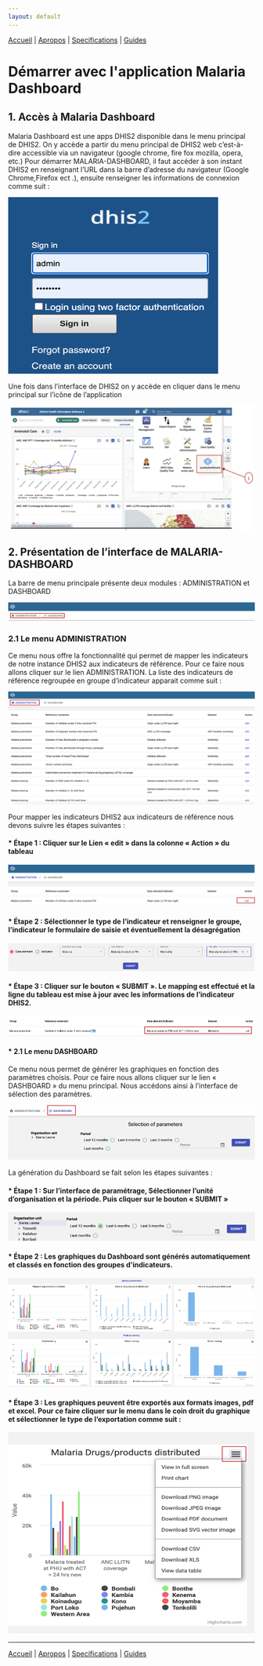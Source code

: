 ```yaml
---
layout: default
---
```

[Accueil](./index.md) | [Apropos](./about.md) | [Specifications](./specs.md) | [Guides](./userguide.md)

# Démarrer avec l'application Malaria Dashboard

## 1.	Accès à Malaria Dashboard

Malaria Dashboard est une apps DHIS2 disponible dans le menu principal de DHIS2. On y accède a partir du menu principal de DHIS2 web c’est-à-dire accessible via un navigateur (google chrome, fire fox mozilla, opera, etc.)
Pour démarrer MALARIA-DASHBOARD, il faut accéder à son instant DHIS2   en renseignant l’URL dans la barre d’adresse du navigateur (Google Chrome,Firefox ect .), ensuite renseigner les informations de connexion comme suit :


![Login screen](./assets/img/picture1.png)


Une fois dans l’interface de DHIS2 on y accède en cliquer dans le menu principal sur l’icône de l’application

![Menu d'apps](./assets/img/picture2.png)

## 2.	Présentation de l’interface de MALARIA-DASHBOARD
La barre de menu principale présente deux modules : ADMINISTRATION et DASHBOARD

![Menu Administration](./assets/img/picture3.png)

### 2.1 Le menu ADMINISTRATION 
Ce menu nous offre la fonctionnalité qui permet de mapper les indicateurs de notre instance DHIS2 aux indicateurs de référence.
Pour ce faire nous allons cliquer sur le lien ADMINISTRATION. La liste des indicateurs de référence regroupée en groupe d’indicateur apparait comme suit :

![Menu Administration](./assets/img/picture4.png)


Pour mapper les indicateurs DHIS2 aux indicateurs de référence nous devons suivre les étapes suivantes :
#### * Étape 1 :  Cliquer sur le Lien « edit » dans la colonne « Action » du tableau

![Menu Administration](./assets/img/picture5.png)


#### * Étape 2 : Sélectionner le type de l’indicateur et renseigner le groupe, l’indicateur le formulaire de saisie et éventuellement la désagrégation

![Menu Administration](./assets/img/picture6.png)

#### * Étape 3 : Cliquer sur le bouton « SUBMIT ». Le mapping est effectué et la ligne du tableau est mise à jour avec les informations de l’indicateur DHIS2.

![Menu Administration](./assets/img/picture7.png)

#### * 2.1 Le menu DASHBOARD 
Ce menu nous permet de générer les graphiques en fonction des paramètres choisis.
Pour ce faire nous allons cliquer sur le lien « DASHBOARD » du menu principal. Nous accédons ainsi à l’interface de sélection des paramètres.

![Menu dashboard](./assets/img/picture8.png)

La génération du Dashboard se fait selon les étapes suivantes :


#### * Étape 1 : Sur l’interface de paramétrage, Sélectionner l’unité d’organisation et la période. Puis cliquer sur le bouton « SUBMIT »

![Menu dashboard](./assets/img/picture9.png)

#### * Étape 2 : Les graphiques du Dashboard sont générés automatiquement et classés en fonction des groupes d’indicateurs.

![Menu dashboard](./assets/img/picture10.png)

#### * Étape 3 : Les graphiques peuvent être exportés aux formats images, pdf et excel. Pour ce faire cliquer sur le menu dans le coin droit du graphique et sélectionner le type de l’exportation comme suit : 


![Menu dashboard](./assets/img/picture11.png)



* * *


[Accueil](./index.md) | [Apropos](./about.md) | [Specifications](./specs.md) | [Guides](./userguide.md)